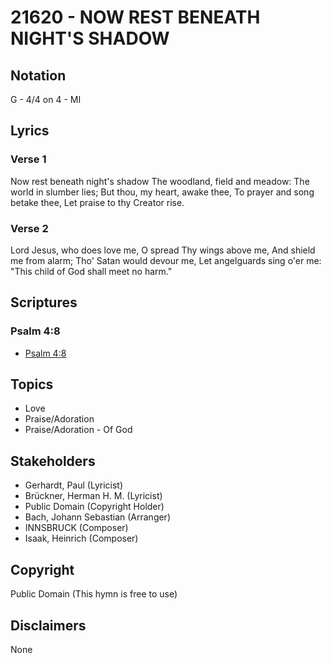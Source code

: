 # 21620 - NOW REST BENEATH NIGHT'S SHADOW

## Notation

G - 4/4 on 4 - MI

## Lyrics

### Verse 1

Now rest beneath night's shadow The woodland, field and meadow: The world in slumber lies; But thou, my heart, awake thee, To prayer and song betake thee, Let praise to thy Creator rise.



### Verse 2

Lord Jesus, who does love me, O spread Thy wings above me, And shield me from alarm; Tho' Satan would devour me, Let angelguards sing o'er me: "This child of God shall meet no harm."




## Scriptures

### Psalm 4:8

- [Psalm 4:8](https://www.biblegateway.com/passage/?search=Psalm%204%3A8)


## Topics

- Love
- Praise/Adoration
- Praise/Adoration - Of God

## Stakeholders

- Gerhardt, Paul (Lyricist)
- Brückner, Herman H. M.  (Lyricist)
- Public Domain (Copyright Holder)
- Bach, Johann Sebastian (Arranger)
- INNSBRUCK (Composer)
- Isaak, Heinrich  (Composer)

## Copyright

Public Domain
(This hymn is free to use)

## Disclaimers

None

